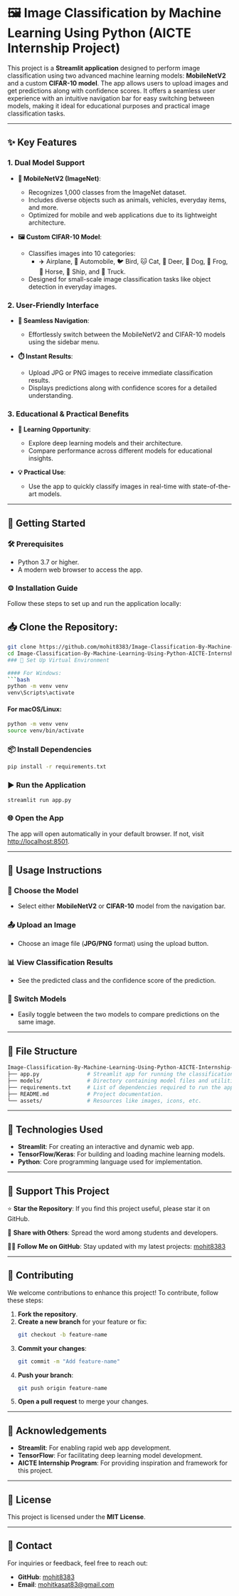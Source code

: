 # 🖼️ **Image Classification by Machine Learning Using Python (AICTE Internship Project)**

This project is a **Streamlit application** designed to perform image classification using two advanced machine learning models: **MobileNetV2** and a custom **CIFAR-10 model**. The app allows users to upload images and get predictions along with confidence scores. It offers a seamless user experience with an intuitive navigation bar for easy switching between models, making it ideal for educational purposes and practical image classification tasks.

---

## **✨ Key Features**

### 1. **Dual Model Support**

- **📱 MobileNetV2 (ImageNet)**:
  - Recognizes 1,000 classes from the ImageNet dataset.
  - Includes diverse objects such as animals, vehicles, everyday items, and more.
  - Optimized for mobile and web applications due to its lightweight architecture.

- **🖼️ Custom CIFAR-10 Model**:
  - Classifies images into 10 categories:
    - ✈️ Airplane, 🚗 Automobile, 🐦 Bird, 🐱 Cat, 🦌 Deer, 🐶 Dog, 🐸 Frog, 🐴 Horse, 🚢 Ship, and 🚚 Truck.
  - Designed for small-scale image classification tasks like object detection in everyday images.

### 2. **User-Friendly Interface**

- **🔀 Seamless Navigation**:
  - Effortlessly switch between the MobileNetV2 and CIFAR-10 models using the sidebar menu.

- **⏱️ Instant Results**:
  - Upload JPG or PNG images to receive immediate classification results.
  - Displays predictions along with confidence scores for a detailed understanding.

### 3. **Educational & Practical Benefits**

- **📘 Learning Opportunity**:
  - Explore deep learning models and their architecture.
  - Compare performance across different models for educational insights.

- **💡 Practical Use**:
  - Use the app to quickly classify images in real-time with state-of-the-art models.

---

## **🚀 Getting Started**

### **🛠️ Prerequisites**
- Python 3.7 or higher.
- A modern web browser to access the app.

### **⚙️ Installation Guide**

Follow these steps to set up and run the application locally:

## **📥 Clone the Repository**:
   ```bash
   git clone https://github.com/mohit8383/Image-Classification-By-Machine-Learning-Using-Python-AICTE-Internship-Project.git
   cd Image-Classification-By-Machine-Learning-Using-Python-AICTE-Internship-Project
### 🔧 Set Up Virtual Environment

#### For Windows:
```bash
python -m venv venv
venv\Scripts\activate
```

#### For macOS/Linux:
```bash
python -m venv venv
source venv/bin/activate
```

### 📦 Install Dependencies
```bash
pip install -r requirements.txt
```

### ▶️ Run the Application
```bash
streamlit run app.py
```

### 🌐 Open the App
The app will open automatically in your default browser. If not, visit [http://localhost:8501](http://localhost:8501).

---

## 📖 Usage Instructions

### 🔘 Choose the Model
- Select either **MobileNetV2** or **CIFAR-10** model from the navigation bar.

### 📤 Upload an Image
- Choose an image file (**JPG/PNG** format) using the upload button.

### 📊 View Classification Results
- See the predicted class and the confidence score of the prediction.

### 🔄 Switch Models
- Easily toggle between the two models to compare predictions on the same image.

---

## 📂 File Structure
```bash
Image-Classification-By-Machine-Learning-Using-Python-AICTE-Internship-Project/
├── app.py               # Streamlit app for running the classification models.
├── models/              # Directory containing model files and utilities.
├── requirements.txt     # List of dependencies required to run the app.
├── README.md            # Project documentation.
└── assets/              # Resources like images, icons, etc.
```

---

## 🔧 Technologies Used
- **Streamlit**: For creating an interactive and dynamic web app.
- **TensorFlow/Keras**: For building and loading machine learning models.
- **Python**: Core programming language used for implementation.

---

## 🤝 Support This Project
⭐ **Star the Repository**: If you find this project useful, please star it on GitHub.

🔗 **Share with Others**: Spread the word among students and developers.

👨‍💻 **Follow Me on GitHub**: Stay updated with my latest projects: [mohit8383](https://github.com/mohit8383)

---

## 🌟 Contributing
We welcome contributions to enhance this project! To contribute, follow these steps:

1. **Fork the repository**.
2. **Create a new branch** for your feature or fix:
   ```bash
   git checkout -b feature-name
   ```
3. **Commit your changes**:
   ```bash
   git commit -m "Add feature-name"
   ```
4. **Push your branch**:
   ```bash
   git push origin feature-name
   ```
5. **Open a pull request** to merge your changes.

---

## 🙏 Acknowledgements
- **Streamlit**: For enabling rapid web app development.
- **TensorFlow**: For facilitating deep learning model development.
- **AICTE Internship Program**: For providing inspiration and framework for this project.

---

## 📜 License
This project is licensed under the **MIT License**.

---

## 📧 Contact
For inquiries or feedback, feel free to reach out:

- **GitHub**: [mohit8383](https://github.com/mohit8383)
- **Email**: mohitkasat83@gmail.com

   

